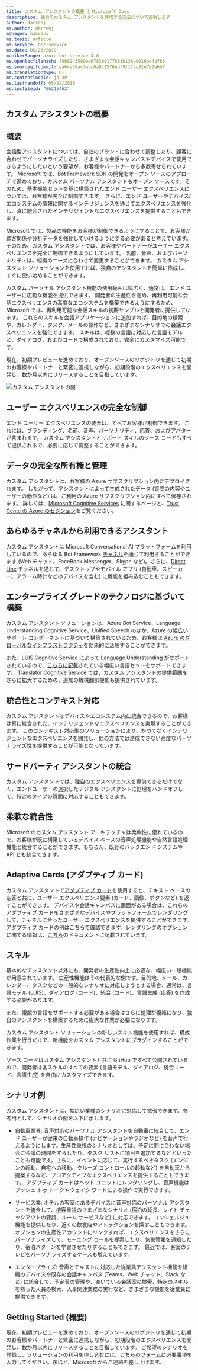 ```yaml
---
title: カスタム アシスタントの概要 | Microsoft Docs
description: 独自のカスタム アシスタントを作成する方法について説明します
author: darrenj
ms.author: darrenj
manager: kamrani
ms.topic: article
ms.service: bot-service
ms.date: 05/23/2019
monikerRange: azure-bot-service-4.0
ms.openlocfilehash: f4b8243580ee678390177881b136a9016be4a786
ms.sourcegitcommit: ea64a56acfabc6a9c1576ebf9f17ac81e7e2a6b7
ms.translationtype: HT
ms.contentlocale: ja-JP
ms.lasthandoff: 05/24/2019
ms.locfileid: "66215462"
---
```

## <a name="custom-assistant-overview"></a>カスタム アシスタントの概要

## <a name="overview"></a>概要

会話型アシスタントについては、自社のブランドに合わせて調整したり、顧客に合わせてパーソナライズしたり、さまざまな会話キャンバスやデバイスで使用できるようにしたいという要望が、お客様やパートナーから多数寄せられています。 Microsoft では、Bot Framework SDK の開発をオープン ソースのアプローチで進めており、カスタム パーソナル アシスタントもオープン ソースです。そのため、基本機能セットを基に構築されたエンド ユーザー エクスペリエンスについては、お客様が完全に制御できます。 さらに、エンド ユーザーやデバイス/エコシステムの情報に関するインテリジェンスを通じてエクスペリエンスを強化し、真に統合されたインテリジェントなエクスペリエンスを提供することもできます。

Microsoft では、製品の機能をお客様が制御できるようにすることで、お客様が顧客関係や分析データを強化していけるようにする必要があると考えています。 そのため、カスタム アシスタントでは、お客様やパートナーがユーザー エクスペリエンスを完全に制御できるようにしています。 名前、音声、およびパーソナリティは、組織のニーズに合わせて変更することができます。 カスタム アシスタント ソリューションを使用すれば、独自のアシスタントを簡単に作成し、すぐに使い始めることができます。 

カスタム パーソナル アシスタント機能の使用範囲は幅広く、通常は、エンド ユーザーに広範な機能を提供できます。 開発者の生産性を高め、再利用可能な会話エクスペリエンスの高度なエコシステムを構築できるようにするため、Microsoft では、再利用可能な会話スキルの初期サンプルを開発者に提供しています。 これらのスキルを会話アプリケーションに追加すれば、目的地の検索や、カレンダー、タスク、メールの操作など、さまざまなシナリオでの会話エクスペリエンスを強化できます。 スキルは、複数の言語に対応した言語モデルと、ダイアログ、およびコードで構成されており、完全にカスタマイズ可能です。

現在、初期プレビューを進めており、オープンソースのリポジトリを通じて初期のお客様やパートナーと緊密に連携しながら、初期段階のエクスペリエンスを開発し、数か月以内にリリースすることを目指しています。 

![カスタム アシスタントの図](media/enterprise-template/CustomAssistantDiagram.jpg)

## <a name="complete-control-of-the-user-experience"></a>ユーザー エクスペリエンスの完全な制御

エンド ユーザー エクスペリエンスの要素は、すべてお客様が制御できます。 これには、ブランディング、名前、音声、パーソナリティ、応答、およびアバターが含まれます。 カスタム アシスタントとサポート スキルのソース コードもすべて提供されるで、必要に応じて調整することができます。

## <a name="complete-ownership-and-control-of-data"></a>データの完全な所有権と管理

カスタム アシスタントは、お客様の Azure サブスクリプション内にデプロイされます。 したがって、アシスタントによって生成されたデータ (質問の内容やユーザーの動作など) は、ご利用の Azure サブスクリプション内にすべて保存されます。 詳しくは、[Microsoft Cognitive Services](https://www.microsoft.com/en-us/trustcenter/cloudservices/cognitiveservices) に関するページと、[Trust Cente の Azure のセクション](https://www.microsoft.com/en-us/TrustCenter/CloudServices/Azure)をご覧ください。

## <a name="your-assistant-anywhere"></a>あらゆるチャネルから利用できるアシスタント

カスタム アシスタントは Microsoft Conversational AI プラットフォームを利用しているので、あらゆる Bot Framework [チャネル](https://docs.microsoft.com/en-us/azure/bot-service/bot-service-manage-channels?view=azure-bot-service-4.0)を通じて利用することができます (Web チャット、FaceBook Messenger、Skype など)。さらに、[Direct Line](https://docs.microsoft.com/en-us/azure/bot-service/rest-api/bot-framework-rest-direct-line-3-0-concepts?view=azure-bot-service-4.0) チャネルを通じて、デスクトップやモバイル アプリ (自動車、スピーカー、アラーム時計などのデバイスを含む) に機能を組み込むこともできます。

## <a name="built-on-enterprise-grade-technology"></a>エンタープライズ グレードのテクノロジに基づいて構築

カスタム アシスタント ソリューションは、Azure Bot Service、Language Understanding Cognitive Service、Unified Speech のほか、Azure の幅広いサポート コンポーネントに基づいて構築されているため、お客様は [Azure のグローバルなインフラストラクチャ](https://azure.microsoft.com/en-gb/global-infrastructure/)を効果的に活用することができます。

また、LUIS Cognitive Service によって Language Understanding がサポートされているので、[こちらに記載](https://docs.microsoft.com/en-us/azure/cognitive-services/luis/luis-supported-languages)されている幅広い言語セットをサポートできます。 [Translator Cognitive Service](https://azure.microsoft.com/en-us/services/cognitive-services/translator-text-api/) では、カスタム アシスタントの提供範囲をさらに拡大するための、追加の機械翻訳機能も提供されています。

## <a name="integrated-and-context-aware"></a>統合性とコンテキスト対応

カスタム アシスタントはデバイスやエコシステム内に統合できるので、お客様は真に統合された、インテリジェントなエクスペリエンスを実現することができます。 このコンテキスト対応型のソリューションにより、かつてなくインテリジェントなエクスペリエンスを開発し、他の方法では達成できない高度なパーソナライズ性を提供することが可能となっています。

## <a name="3rd-party-assistant-integration"></a>サードパーティ アシスタントの統合

カスタム アシスタントでは、独自のエクスペリエンスを提供できるだけでなく、エンドユーザーの選択したデジタル アシスタントに処理をハンドオフして、特定のタイプの質問に対応することもできます。

## <a name="flexible-integration"></a>柔軟な統合性

Microsoft のカスタム アシスタント アーキテクチャは柔軟性に優れているので、お客様が既に構築しているデバイス ベースの音声処理機能や自然言語処理機能と統合することができます。もちろん、既存のバックエンド システムや API とも統合できます。

## <a name="adaptive-cards"></a>Adaptive Cards (アダプティブ カード)

カスタム アシスタントで[アダプティブ カード](https://adaptivecards.io/)を使用すると、テキスト ベースの応答と共に、ユーザー エクスペリエンス要素 (カード、画像、ボタンなど) を返すことができます。 デバイスや会話キャンバスに画面がある場合は、これらのアダプティブ カードをさまざまなデバイスやプラットフォームでレンダリングして、チャネルに合ったユーザー エクスペリエンスを提供することができます。 アダプティブ カードの例は[こちら](https://adaptivecards.io/samples/)で確認できます。レンダリングのオプションに関する情報は、[こちら](https://docs.microsoft.com/en-us/adaptive-cards/rendering-cards/getting-started)のドキュメントに記載されています。


## <a name="skills"></a>スキル

基本的なアシスタント以外にも、開発者の生産性向上に必要な、幅広い一般機能が用意されています。 生産性機能はその代表的な例です。目的地、メール、カレンダー、タスクなどの一般的なシナリオに対応しようとする場合、通常は、言語モデル (LUIS)、ダイアログ (コード)、統合 (コード)、言語生成 (応答) を作成する必要があります。

また、複数の言語をサポートする必要がある場合はさらに処理が複雑になり、独自のアシスタントを構築するために膨大な作業が必要になります。

カスタム アシスタント ソリューションの新しいスキル機能を使用すれば、構成作業を行うだけで、新機能をカスタム アシスタントにプラグインすることができます。 

ソース コードはカスタム アシスタントと共に GitHub ですべて公開されているので、開発者は各スキルのすべての要素 (言語モデル、ダイアログ、統合コード、言語生成) を自由にカスタマイズできます。

## <a name="example-scenarios"></a>シナリオ例

カスタム アシスタントは、幅広い業種のシナリオに対応して拡張できます。参考用として、シナリオの例を以下に示します。

- 自動車業界: 音声対応のパーソナル アシスタントを自動車に統合して、エンド ユーザーが従来の自動車操作 (ナビゲーションやラジオなど) を音声で行えるようにします。生産性重視のシナリオとしては、予定に間に合わない場合に会議の時間をずらしたり、タスク リストに項目を追加するなどといったことも可能です。さらに、イベントに応じて、実行するべきタスク (エンジンの起動、自宅への移動、クルーズ コントロールの起動など) を自動車から提案するなど、プロアクティブなエクスペリエンスを提供することもできます。 アダプティブ カードはヘッド ユニットにレンダリングし、音声機能はプッシュ トゥ トークやウェイク ワードによる操作で実行できます。

- サービス業: ホテルの客室にあるデバイスに音声対応のパーソナル アシスタントを統合して、接客重視のさまざまなシナリオ (宿泊の延長、レイト チェックアウトの要請、ルーム サービスなど) に対応できます。コンシェルジュ機能を提供したり、近くの飲食店やアトラクションを探すこともできます。 オプションの生産性アカウントにリンクすれば、エクスペリエンスをさらにパーソナライズして、モーニング コールを提案したり、気象警報を通知したり、宿泊パターンを学習させたりすることもできます。 最近では、客室のテレビをパーソナライズするケースも増えています。

- エンタープライズ: 音声とテキストに対応した従業員アシスタント機能を組織のデバイスや既存の会話キャンバス (Teams、Web チャット、Slack など) に統合して、予定表の管理や、空いている会議室の検索、特定のスキルを持った人員の検索、人事関連業務の実行など、さまざまな機能を従業員に提供できます。 

## <a name="getting-started"></a>Getting Started (概要)

現在、初期プレビューを進めており、オープンソースのリポジトリを通じて初期のお客様やパートナーと緊密に連携しながら、初期段階のエクスペリエンスを開発し、数か月以内にリリースすることを目指しています。 ご希望のシナリオを登録し、ソリューションの利用を申し込むには、[こちらのフォーム](https://aka.ms/customassistantpreviewform)に必要事項を入力してください。後ほど、Microsoft からご連絡を差し上げます。

